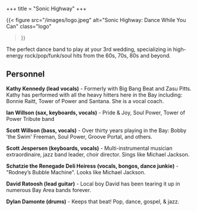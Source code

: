 +++
title = "Sonic Highway"
+++

{{< figure
  src="/images/logo.jpeg"
  alt="Sonic Highway: Dance While You Can"
  class="logo"
>}}

The perfect dance band to play at your 3rd wedding, specializing in high-energy rock/pop/funk/soul hits from the 60s,
70s, 80s and beyond.

## Personnel

**Kathy Kennedy (lead vocals)** - Formerly with Big Bang Beat and Zasu Pitts. Kathy has performed with all the heavy
 hitters here in the Bay including: Bonnie Raitt, Tower of Power and Santana. She is a vocal coach.

**Ian Willson (sax, keyboards, vocals)** - Pride & Joy, Soul Power, Tower of Power Tribute band

**Scott Willson (bass, vocals)** - Over thirty years playing in the Bay: Bobby 'the Swim' Freeman, Soul Power, Groove
 Portal, and others.

**Scott Jespersen (keyboards, vocals)** - Multi-instrumental musician extraordinaire, jazz band leader, choir director.
 Sings like Michael Jackson.

**Schatzie the Renegade Deli Heiress (vocals, bongos, dance junkie)** - "Rodney’s Bubble Machine". Looks like Michael
 Jackson.

**David Ratoosh (lead guitar)** - Local boy David has been tearing it up in numerous Bay Area bands forever.

**Dylan Damonte (drums)** - Keeps that beat! Pop, dance, gospel, & jazz.
